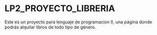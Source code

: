 # LP2_PROYECTO_LIBRERIA
Este es un proyecto para lenguaje de programacion II, una página donde podrás alquilar libros de todo tipo de género.
